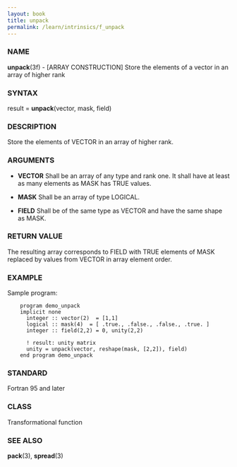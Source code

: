 ```yaml
---
layout: book
title: unpack
permalink: /learn/intrinsics/f_unpack
---
```

### NAME

**unpack**(3f) - \[ARRAY CONSTRUCTION\] Store the
elements of a vector in an array of higher rank

### SYNTAX

result = **unpack**(vector, mask, field)

### DESCRIPTION

Store the elements of VECTOR in an array of higher rank.

### ARGUMENTS

  - **VECTOR**
    Shall be an array of any type and rank one. It shall have at least
    as many elements as MASK has TRUE values.

  - **MASK**
    Shall be an array of type LOGICAL.

  - **FIELD**
    Shall be of the same type as VECTOR and have the same shape as MASK.

### RETURN VALUE

The resulting array corresponds to FIELD with TRUE elements of MASK
replaced by values from VECTOR in array element order.

### EXAMPLE

Sample program:

```
    program demo_unpack
    implicit none
      integer :: vector(2)  = [1,1]
      logical :: mask(4)  = [ .true., .false., .false., .true. ]
      integer :: field(2,2) = 0, unity(2,2)

      ! result: unity matrix
      unity = unpack(vector, reshape(mask, [2,2]), field)
    end program demo_unpack
```

### STANDARD

Fortran 95 and later

### CLASS

Transformational function

### SEE ALSO

**pack**(3), **spread**(3)
